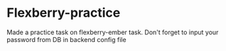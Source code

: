# Flexberry-practice
Made a practice task on flexberry-ember task. Don't forget to input your password from DB in backend config file
